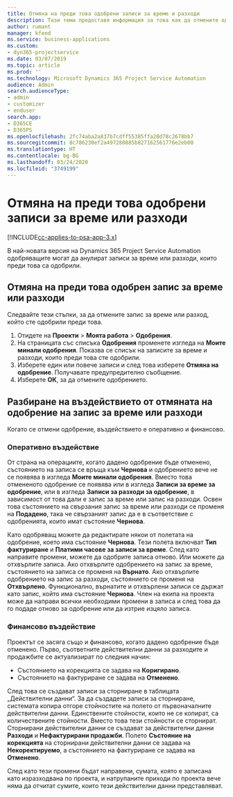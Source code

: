 ```yaml
---
title: Отмяна на преди това одобрени записи за време и разходи
description: Тази тема предоставя информация за това как да отмените одобрена транзакция за време и разход по проект.
author: rumant
manager: kfend
ms.service: business-applications
ms.custom:
- dyn365-projectservice
ms.date: 03/07/2019
ms.topic: article
ms.prod: ''
ms.technology: Microsoft Dynamics 365 Project Service Automation
audience: Admin
search.audienceType:
- admin
- customizer
- enduser
search.app:
- D365CE
- D365PS
ms.openlocfilehash: 2fc74aba2a837b7cdff55385ffa20d78c2678bb7
ms.sourcegitcommit: 8c786230ef2a497280885b827162561776e2eb00
ms.translationtype: HT
ms.contentlocale: bg-BG
ms.lasthandoff: 03/24/2020
ms.locfileid: "3749199"
---
```

# <a name="cancel-previously-approved-time-or-expense-entries"></a>Отмяна на преди това одобрени записи за време или разходи

[!INCLUDE[cc-applies-to-psa-app-3.x](../includes/cc-applies-to-psa-app-3x.md)]

В най-новата версия на Dynamics 365 Project Service Automation одобряващите могат да анулират записи за време или разходи, които преди това са одобрили.

## <a name="cancel-a-previously-approved-time-or-expense-entry"></a>Отмяна на преди това одобрен запис за време или разходи

Следвайте тези стъпки, за да отмените запис за време или разход, който сте одобрили преди това.

1. Отидете на **Проекти** \> **Моята работа** \> **Одобрения**.
2. На страницата със списъка **Одобрения** променете изгледа на **Моите минали одобрения**. Показва се списък на записите за време и разходи, които преди това сте одобрили.
3. Изберете един или повече записи и след това изберете **Отмяна на одобрение**. Получавате предупредително съобщение.
4. Изберете **ОК**, за да отмените одобрението.

## <a name="understand-the-impact-of-canceling-a-time-or-expense-entry-approval"></a>Разбиране на въздействието от отмяната на одобрение на запис за време или разходи

Когато се отмени одобрение, въздействието е оперативно и финансово.

### <a name="operational-impact"></a>Оперативно въздействие

От страна на операциите, когато дадено одобрение бъде отменено, състоянието на записа се връща към **Чернова** и одобрението вече не се появява в изгледа **Моите минали одобрения**. Вместо това отмененото одобрение се появява или в изгледа **Записи за време за одобрение**, или в изгледа **Записи за разходи за одобрение**, в зависимост от това дали е запис за време или запис на разходи. Освен това състоянието на свързания запис за време или разходи се променя на **Подадено**, така че свързаният запис да е в съответствие с одобренията, които имат състояние **Чернова**.

Като одобряващ можете да редактирате някои от полетата на одобрение, което има състояние **Чернова**. Тези полета включват **Тип фактуриране** и **Платими часове за записи за време**. След като направите промени, можете да одобрите записа отново. Или можете да отхвърлите записа. Ако отхвърлите одобрението на запис за време, състоянието на записа се променя на **Върнато**. Ако отхвърлите одобрението на запис за разходи, състоянието се променя на **Отхвърлено**. Функционално, върнатите и отхвърлени записи се държат като запис, който има състояние **Чернова**. Член на екипа на проекта може да направи всички необходими промени в записа и след това да го подаде отново за одобрение или да изтрие изцяло записа.

### <a name="financial-impact"></a>Финансово въздействие

Проектът се засяга също и финансово, когато дадено одобрение бъде отменено. Първо, съответните действителни данни за разходите и продажбите се актуализират по следния начин:

- Състоянието на корекцията се задава на **Коригирано**.
- Състоянието на фактуриране се задава на **Отменено**.

След това се създават записи за сторниране в таблицата „Действителни данни“. За да създадете записи за сторниране, системата копира отгоре стойностите на полето от първоначалните действителни данни. Единствените стойности, които не се копират, са количествените стойности. Вместо това тези стойности се сторнират. Сторнирани действителни данни се създават за действителни данни **Разходи** и **Нефактурирани продажби**. Полето **Състояние на корекцията** на сторнирани действителни данни се задава на **Некоректируемо**, а състоянието на фактуриране се задава на **Отменено**.

След като тези промени бъдат направени, сумата, която е записана като изразходвана по проекта, и натрупаните приходи по проекта вече няма да отчитат сумите, които тези действителни данни представляват.
